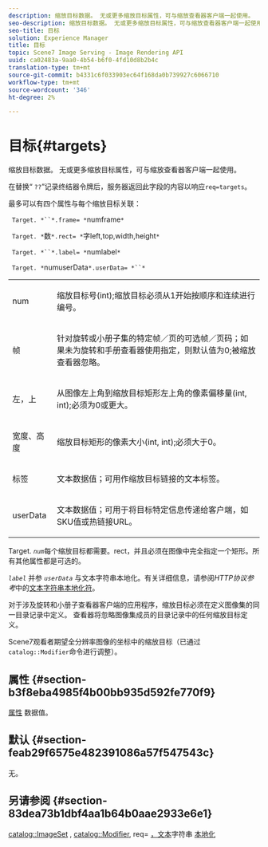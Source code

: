 ```yaml
---
description: 缩放目标数据。 无或更多缩放目标属性，可与缩放查看器客户端一起使用。
seo-description: 缩放目标数据。 无或更多缩放目标属性，可与缩放查看器客户端一起使用。
seo-title: 目标
solution: Experience Manager
title: 目标
topic: Scene7 Image Serving - Image Rendering API
uuid: ca02483a-9aa0-4b54-b6f0-4fd10d8b2b4c
translation-type: tm+mt
source-git-commit: b4331c6f033903ec64f168da0b739927c6066710
workflow-type: tm+mt
source-wordcount: '346'
ht-degree: 2%

---
```



# 目标{#targets}

缩放目标数据。 无或更多缩放目标属性，可与缩放查看器客户端一起使用。

在替换“ `??`”记录终结器令牌后，服务器返回此字段的内容以响应`req=targets`。

最多可以有四个属性与每个缩放目标关联：

` Target. *``*.frame= *`numframe`*`

` Target. *`数`*.rect= *`字left,top,width,height`*`

` Target. *``*.label= *`numlabel`*`

` Target. *`numuserData`*.userData= *``*`

<table id="simpletable_4C20157A7A444DEB9959B335CAFBAEC8"> 
 <tr class="strow"> 
  <td class="stentry"> <p> <span class="codeph"> <span class="varname"> num  </span> </span> </p> </td> 
  <td class="stentry"> <p>缩放目标号(int);缩放目标必须从1开始按顺序和连续进行编号。 </p> </td> 
 </tr> 
 <tr class="strow"> 
  <td class="stentry"> <p> <span class="codeph"> <span class="varname"> 帧  </span> </span> </p> </td> 
  <td class="stentry"> <p>针对旋转或小册子集的特定帧／页的可选帧／页码；如果未为旋转和手册查看器使用指定，则默认值为0;被缩放查看器忽略。 </p> </td> 
 </tr> 
 <tr class="strow"> 
  <td class="stentry"> <p> <span class="codeph"> <span class="varname"> 左，上  </span> </span> </p> </td> 
  <td class="stentry"> <p>从图像左上角到缩放目标矩形左上角的像素偏移量(int, int);必须为0或更大。 </p> </td> 
 </tr> 
 <tr class="strow"> 
  <td class="stentry"> <p> <span class="codeph"> <span class="varname"> 宽度、高度  </span> </span> </p> </td> 
  <td class="stentry"> <p>缩放目标矩形的像素大小(int, int);必须大于0。 </p> </td> 
 </tr> 
 <tr class="strow"> 
  <td class="stentry"> <p> <span class="codeph"> <span class="varname"> 标签  </span> </span> </p> </td> 
  <td class="stentry"> <p>文本数据值；可用作缩放目标链接的文本标签。 </p> </td> 
 </tr> 
 <tr class="strow"> 
  <td class="stentry"> <p> <span class="codeph"> <span class="varname"> userData  </span> </span> </p> </td> 
  <td class="stentry"> <p>文本数据值；可用于将目标特定信息传递给客户端，如SKU值或热链接URL。 </p> </td> 
 </tr> 
</table>

Target. *`num`*&#x200B;每个缩放目标都需要。rect，并且必须在图像中完全指定一个矩形。所有其他属性都是可选的。

*`label`* 并参 *`userData`* 与文本字符串本地化。有关详细信息，请参阅&#x200B;*HTTP协议参考*&#x200B;中的[文本字符串本地化符](/help/aem-is-ir-api/is-api/http-ref/image-serving-api-ref/c-http-protocol-reference/c-syntax-and-features/r-text-string-localization.md)。

对于涉及旋转和小册子查看器客户端的应用程序，缩放目标必须在定义图像集的同一目录记录中定义。 查看器将忽略图像集成员的目录记录中的任何缩放目标定义。

Scene7观看者期望全分辨率图像的坐标中的缩放目标（已通过`catalog::Modifier`命令进行调整）。

## 属性 {#section-b3f8eba4985f4b00bb935d592fe770f9}

[属性](/help/aem-is-ir-api/is-api/image-catalog/image-serving-api-ref/c-image-catalog-reference/c-overview/c-common-data-types/r-property-data.md) 数据值。

## 默认 {#section-feab29f6575e482391086a57f547543c}

无。

## 另请参阅 {#section-83dea73b1dbf4aa1b64b0aae2933e6e1}

[catalog::ImageSet](../../../../../../is-api/image-catalog/image-serving-api-ref/c-image-catalog-reference/c-image-svg-data-reference/c-image-data-reference/r-imageset-cat.md#reference-4764d347afd64afdaede9a74c7565256) ,  [catalog::Modifier](../../../../../../is-api/image-catalog/image-serving-api-ref/c-image-catalog-reference/c-image-svg-data-reference/c-image-data-reference/r-modifier-cat.md#reference-d2c6884b3a2248fab81a112d27969834), req= [，文本](/help/aem-is-ir-api/is-api/http-ref/image-serving-api-ref/c-http-protocol-reference/c-command-reference/r-req/r-req.md)字符串 [本地化](/help/aem-is-ir-api/is-api/http-ref/image-serving-api-ref/c-http-protocol-reference/c-syntax-and-features/r-text-string-localization.md)
